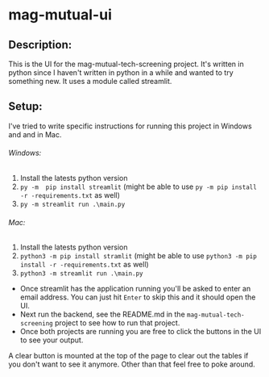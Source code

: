 # mag-mutual-ui

## Description:
This is the UI for the mag-mutual-tech-screening project. It's written in python since I haven't written in python in a while and wanted to try something new. It uses a module called streamlit.

## Setup:
I've tried to write specific instructions for running this project in Windows and and in Mac. 


###### Windows:
1. Install the latests python version
2. `py -m  pip install streamlit` (might be able to use `py -m pip install -r -requirements.txt` as well)
3. `py -m streamlit run .\main.py`


###### Mac:
1. Install the latests python version
2. `python3 -m pip install stramlit` (might be able to use `python3 -m pip install -r -requirements.txt` as well)
3. `python3 -m streamlit run .\main.py`

- Once streamlit has the application running you'll be asked to enter an email address. You can just hit `Enter` to skip this and it should open the UI.
- Next run the backend, see the README.md in the `mag-mutual-tech-screening` project to see how to run that project.
- Once both projects are running you are free to click the buttons in the UI to see your output. 

A clear button is mounted at the top of the page to clear out the tables if you don't want to see it anymore. Other than that feel free to poke around.
